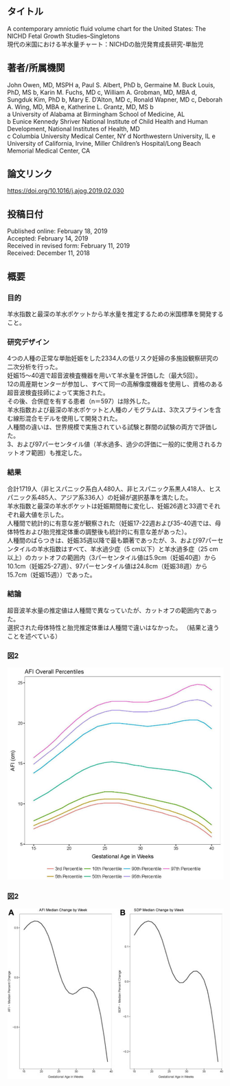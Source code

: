## タイトル
A contemporary amniotic fluid volume chart for the United States: The NICHD Fetal Growth Studies–Singletons  
現代の米国における羊水量チャート：NICHDの胎児発育成長研究-単胎児

## 著者/所属機関
John Owen, MD, MSPH a, Paul S. Albert, PhD b, Germaine M. Buck Louis, PhD, MS b, Karin M. Fuchs, MD c, William A. Grobman, MD, MBA d, Sungduk Kim, PhD b, Mary E. D’Alton, MD c, Ronald Wapner, MD c, Deborah A. Wing, MD, MBA e, Katherine L. Grantz, MD, MS b  
a University of Alabama at Birmingham School of Medicine, AL  
b Eunice Kennedy Shriver National Institute of Child Health and Human Development, National Institutes of Health, MD  
c Columbia University Medical Center, NY
d Northwestern University, IL
e University of California, Irvine, Miller Children’s Hospital/Long Beach Memorial Medical Center, CA

## 論文リンク
https://doi.org/10.1016/j.ajog.2019.02.030

## 投稿日付
Published online: February 18, 2019  
Accepted: February 14, 2019  
Received in revised form: February 11, 2019  
Received: December 11, 2018

## 概要
### 目的
羊水指数と最深の羊水ポケットから羊水量を推定するための米国標準を開発すること。

### 研究デザイン
4つの人種の正常な単胎妊娠をした2334人の低リスク妊婦の多施設観察研究の二次分析を行った。  
妊娠15〜40週で超音波検査機器を用いて羊水量を評価した（最大5回）。  
12の周産期センターが参加し、すべて同一の高解像度機器を使用し、資格のある超音波検査技師によって実施された。  
その後、合併症を有する患者（n＝597）は除外した。  
羊水指数および最深の羊水ポケットと人種のノモグラムは、3次スプラインを含む線形混合モデルを使用して開発された。  
人種間の違いは、世界規模で実施されている試験と群間の試験の両方で評価した。  
3、および97パーセンタイル値（羊水過多、過少の評価に一般的に使用されるカットオフ範囲）も推定した。

### 結果
合計1719人（非ヒスパニック系白人480人、非ヒスパニック系黒人418人、ヒスパニック系485人、アジア系336人）の妊婦が選択基準を満たした。  
羊水指数と最深の羊水ポケットは妊娠期間毎に変化し、妊娠26週と33週でそれぞれ最大値を示した。  
人種間で統計的に有意な差が観察された（妊娠17-22週および35-40週では、母体特性および胎児推定体重の調整後も統計的に有意な差があった）。  
人種間のばらつきは、妊娠35週以降で最も顕著であったが、3、および97パーセンタイルの羊水指数はすべて、羊水過少症（5 cm以下）と羊水過多症（25 cm以上）のカットオフの範囲内（3パーセンタイル値は5.9cm（妊娠40週）から10.1cm（妊娠25-27週）、97パーセンタイル値は24.8cm（妊娠38週）から15.7cm（妊娠15週））であった。

### 結論
超音波羊水量の推定値は人種間で異なっていたが、カットオフの範囲内であった。  
選択された母体特性と胎児推定体重は人種間で違いはなかった。 （結果と違うことを述べている）

### 図2
![Figure.1](contemporary_fig.jpg)

### 図2
![Figure.2](contemporary_fig2.jpg)
